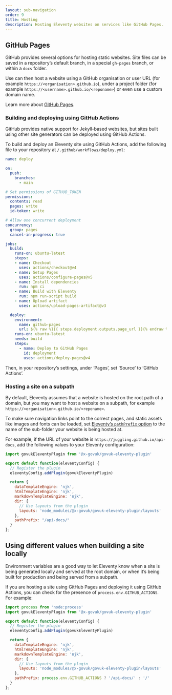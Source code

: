 ```yaml
---
layout: sub-navigation
order: 9
title: Hosting
description: Hosting Eleventy websites on services like GitHub Pages.
---
```


## GitHub Pages

GitHub provides several options for hosting static websites. Site files can be saved in a repository’s default branch, in a special `gh-pages` branch, or within a `docs` folder.

Use can then host a website using a GitHub organisation or user URL (for example `https://<organisation>.github.io`), under a project folder (for example `https://<username>.github.io/<reponame>`) or even use a custom domain name.

Learn more about [GitHub Pages](https://docs.github.com/en/pages).

### Building and deploying using GitHub Actions

GitHub provides native support for Jekyll-based websites, but sites built using other site generators can be deployed using GitHub Actions.

To build and deploy an Eleventy site using GitHub Actions, add the following file to your repository at `/.github/workflows/deploy.yml`:

```yaml
name: deploy

on:
  push:
    branches:
      - main

# Set permissions of GITHUB_TOKEN
permissions:
  contents: read
  pages: write
  id-token: write

# Allow one concurrent deployment
concurrency:
  group: pages
  cancel-in-progress: true

jobs:
  build:
    runs-on: ubuntu-latest
    steps:
    - name: Checkout
      uses: actions/checkout@v4
    - name: Setup Pages
      uses: actions/configure-pages@v5
    - name: Install dependencies
      run: npm ci
    - name: Build with Eleventy
      run: npm run-script build
    - name: Upload artifact
      uses: actions/upload-pages-artifact@v3

  deploy:
    environment:
      name: github-pages
      url: ${% raw %}{{ steps.deployment.outputs.page_url }}{% endraw %}
    runs-on: ubuntu-latest
    needs: build
    steps:
      - name: Deploy to GitHub Pages
        id: deployment
        uses: actions/deploy-pages@v4
```

Then, in your repository’s settings, under ‘Pages’, set ‘Source’ to ‘GitHub Actions’.

### Hosting a site on a subpath

By default, Eleventy assumes that a website is hosted on the root path of a domain, but you may want to host a website on a subpath, for example `https://<organisation>.github.io/<reponame>`.

To make sure navigation links point to the correct pages, and static assets like images and fonts can be loaded, set [Eleventy’s `pathPrefix` option](https://www.11ty.dev/docs/config/#deploy-to-a-subdirectory-with-a-path-prefix) to the name of the sub-folder your website is being hosted at.

For example, if the URL of your website is `https://juggling.github.io/api-docs`, add the following values to your Eleventy configuration:

```js
import govukEleventyPlugin from '@x-govuk/govuk-eleventy-plugin'

export default function(eleventyConfig) {
  // Register the plugin
  eleventyConfig.addPlugin(govukEleventyPlugin)

  return {
    dataTemplateEngine: 'njk',
    htmlTemplateEngine: 'njk',
    markdownTemplateEngine: 'njk',
    dir: {
      // Use layouts from the plugin
      layouts: 'node_modules/@x-govuk/govuk-eleventy-plugin/layouts'
    },
    pathPrefix: "/api-docs/"
  }
};
```

## Using different values when building a site locally

Environment variables are a good way to let Eleventy know when a site is being generated locally and served at the root domain, or when it’s being built for production and being served from a subpath.

If you are hosting a site using GitHub Pages and deploying it using GitHub Actions, you can check for the presence of `process.env.GITHUB_ACTIONS`. For example:

```js
import process from 'node:process'
import govukEleventyPlugin from '@x-govuk/govuk-eleventy-plugin'

export default function(eleventyConfig) {
  // Register the plugin
  eleventyConfig.addPlugin(govukEleventyPlugin)

  return {
    dataTemplateEngine: 'njk',
    htmlTemplateEngine: 'njk',
    markdownTemplateEngine: 'njk',
    dir: {
      // Use layouts from the plugin
      layouts: 'node_modules/@x-govuk/govuk-eleventy-plugin/layouts'
    },
    pathPrefix: process.env.GITHUB_ACTIONS ? '/api-docs/' : '/'
  }
};
```
